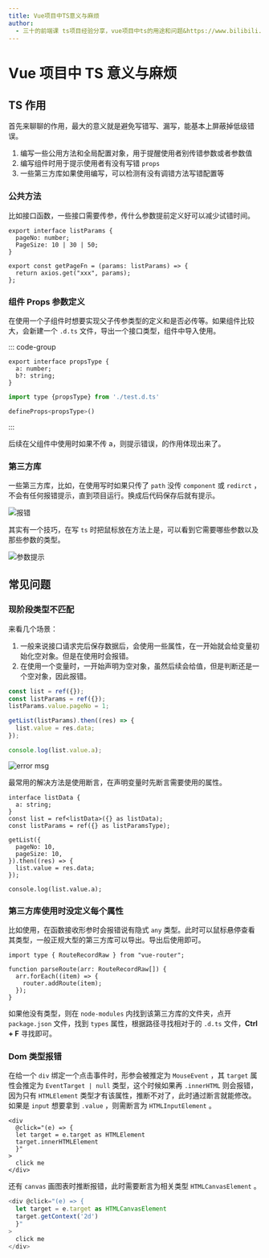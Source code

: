 ```yaml
---
title: Vue项目中TS意义与麻烦
author:
  - 三十的前端课 ts项目经验分享，vue项目中ts的用途和问题&https://www.bilibili.com/video/BV18g4y1Z778/
---
```


# Vue 项目中 TS 意义与麻烦

## TS 作用

首先来聊聊<word text="Typescript"/>的作用，<word text="Typescript"/>最大的意义就是避免写错写、漏写，能基本上屏蔽掉低级错误。

1. 编写一些公用方法和全局配置对象，用于提醒使用者别传错参数或者参数值
2. 编写组件时用于提示使用者有没有写错 `props`
3. 一些第三方库如果使用<word text="Typescript"/>编写，可以检测有没有调错方法写错配置等

### 公共方法

比如接口函数，一些接口需要传参，传什么参数提前定义好可以减少试错时间。

```tsx
export interface listParams {
  pageNo: number;
  PageSize: 10 | 30 | 50;
}

export const getPageFn = (params: listParams) => {
  return axios.get("xxx", params);
};
```

### 组件 Props 参数定义

在使用一个子组件时想要实现父子传参类型的定义和是否必传等。如果组件比较大，会新建一个 `.d.ts` 文件，导出一个接口类型，组件中导入使用。

::: code-group

```tsx [test.d.ts]
export interface propsType {
  a: number;
  b?: string;
}
```

```js [comp.vue]
import type {propsType} from './test.d.ts'

defineProps<propsType>()
```

:::

后续在父组件中使用时如果不传 a，则提示错误，<word text="Typescript"/>的作用体现出来了。

### 第三方库

一些第三方库，比如<word text="Vue-router"/>，在使用<word text="Javascript"/>写时如果只传了 `path` 没传 `component` 或 `redirct` ，不会有任何报错提示，直到项目运行。换成<word text="Typescript"/>后代码保存后就有提示。

![报错](https://pic.imgdb.cn/item/6609408c9f345e8d037af522.png)

其实有一个技巧，在写 `ts` 时把鼠标放在方法上是，可以看到它需要哪些参数以及那些参数的类型。

![参数提示](https://pic.imgdb.cn/item/660940ef9f345e8d037e0038.png)

## 常见问题

### 现阶段类型不匹配

来看几个场景：

1. 一般来说接口请求完后保存数据后，会使用一些属性，在一开始就会给变量初始化空对象。但是在使用时会报错。
2. 在使用一个变量时，一开始声明为空对象，虽然后续会给值，但是<word text="Typescript"/>判断还是一个空对象，因此报错。

```js
const list = ref({});
const listParams = ref({});
listParams.value.pageNo = 1;

getList(listParams).then((res) => {
  list.value = res.data;
});

console.log(list.value.a);
```

![error msg](https://pic.imgdb.cn/item/660941e79f345e8d03855808.png)

最常用的解决方法是使用断言，在声明变量时先断言需要使用的属性。

```tsx
interface listData {
  a: string;
}
const list = ref<listData>({} as listData);
const listParams = ref({} as listParamsType);

getList({
  pageNo: 10,
  pageSize: 10,
}).then((res) => {
  list.value = res.data;
});

console.log(list.value.a);
```

### 第三方库使用时没定义每个属性

比如使用<word text="Vue-router"/>，在函数接收形参时会报错说有隐式 `any` 类型。此时可以鼠标悬停查看其类型，一般正规大型的第三方库可以导出。导出后使用即可。

```tsx
import type { RouteRecordRaw } from "vue-router";

function parseRoute(arr: RouteRecordRaw[]) {
  arr.forEach((item) => {
    router.addRoute(item);
  });
}
```

如果他没有类型，则在 `node-modules` 内找到该第三方库的文件夹，点开 `package.json` 文件，找到 `types` 属性，根据路径寻找相对于的 `.d.ts` 文件，**Ctrl + F** 寻找即可。

### Dom 类型报错

在给一个 `div` 绑定一个点击事件时，形参会被推定为 `MouseEvent` ，其 `target` 属性会推定为 `EventTarget | null` 类型，这个时候如果再 `.innerHTML` 则会报错，因为只有 `HTMLElement` 类型才有该属性，<word text="Typescript"/>推断不对了，此时通过断言就能修改。如果是 `input` 想要拿到 `.value` ，则需断言为 `HTMLInputElement` 。

```vue
<div
  @click="(e) => {
  let target = e.target as HTMLElement
  target.innerHTMLElement
  }"
>
  click me
</div>
```

还有 `canvas` 画图表时推断报错，此时需要断言为相关类型 `HTMLCanvasElement` 。

```js
<div @click="(e) => {
  let target = e.target as HTMLCanvasElement
  target.getContext('2d')
  }"
>
  click me
</div>
```
